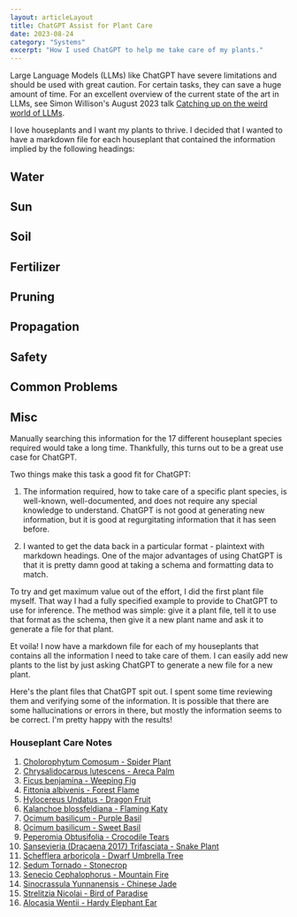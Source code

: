```yaml
---
layout: articleLayout
title: ChatGPT Assist for Plant Care
date: 2023-08-24
category: "Systems"
excerpt: "How I used ChatGPT to help me take care of my plants."
---
```


Large Language Models (LLMs) like ChatGPT have severe limitations and should be used with great caution. For certain tasks, they can save a huge amount of time. For an excellent overview of the current state of the art in LLMs, see Simon Willison's August 2023 talk [Catching up on the weird world of LLMs](https://simonwillison.net/2023/Aug/3/weird-world-of-llms/).

I love houseplants and I want my plants to thrive. I decided that I wanted to have a markdown file for each houseplant that contained the information implied by the following headings:

## Water

## Sun

## Soil

## Fertilizer

## Pruning

## Propagation

## Safety

## Common Problems

## Misc

Manually searching this information for the 17 different houseplant species required would take a long time. Thankfully, this turns out to be a great use case for ChatGPT.

Two things make this task a good fit for ChatGPT:

1. The information required, how to take care of a specific plant species, is well-known, well-documented, and does not require any special knowledge to understand. ChatGPT is not good at generating new information, but it is good at regurgitating information that it has seen before.

2. I wanted to get the data back in a particular format - plaintext with markdown headings. One of the major advantages of using ChatGPT is that it is pretty damn good at taking a schema and formatting data to match.

To try and get maximum value out of the effort, I did the first plant file myself. That way I had a fully specified example to provide to ChatGPT to use for inference. The method was simple: give it a plant file, tell it to use that format as the schema, then give it a new plant name and ask it to generate a file for that plant.

Et voila! I now have a markdown file for each of my houseplants that contains all the information I need to take care of them. I can easily add new plants to the list by just asking ChatGPT to generate a new file for a new plant.

Here's the plant files that ChatGPT spit out. I spent some time reviewing them and verifying some of the information. It is possible that there are some hallucinations or errors in there, but mostly the information seems to be correct. I'm pretty happy with the results!

### Houseplant Care Notes

1. [Cholorophytum Comosum - Spider Plant](</blog/houseplant-care-notes/Cholorophytum Comosum - Spider Plant>)
2. [Chrysalidocarpus lutescens - Areca Palm](</blog/houseplant-care-notes/Chrysalidocarpus lutescens - Areca Palm>)
3. [Ficus benjamina - Weeping Fig](</blog/houseplant-care-notes/Ficus benjamina - Weeping Fig>)
4. [Fittonia albivenis - Forest Flame](</blog/houseplant-care-notes/Fittonia albivenis - Forest Flame>)
5. [Hylocereus Undatus - Dragon Fruit](</blog/houseplant-care-notes/Hylocereus Undatus - Dragon Fruit>)
6. [Kalanchoe blossfeldiana - Flaming Katy](</blog/houseplant-care-notes/Kalanchoe blossfeldiana - Flaming Katy>)
7. [Ocimum basilicum - Purple Basil](</blog/houseplant-care-notes/Ocimum basilicum - Purple Basil>)
8. [Ocimum basilicum - Sweet Basil](</blog/houseplant-care-notes/Ocimum basilicum - Sweet Basil>)
9. [Peperomia Obtusifolia - Crocodile Tears](</blog/houseplant-care-notes/Peperomia Obtusifolia - Crocodile Tears>)
10. [Sansevieria (Dracaena 2017) Trifasciata - Snake Plant](</blog/houseplant-care-notes/Sansevieria (Dracaena 2017) Trifasciata - Snake Plant>)
11. [Schefflera arboricola - Dwarf Umbrella Tree](</blog/houseplant-care-notes/Schefflera arboricola - Dwarf Umbrella Tree>)
12. [Sedum Tornado - Stonecrop](</blog/houseplant-care-notes/Sedum Tornado - Stonecrop>)
13. [Senecio Cephalophorus - Mountain Fire](</blog/houseplant-care-notes/Senecio Cephalophorus - Mountain Fire>)
14. [Sinocrassula Yunnanensis - Chinese Jade](</blog/houseplant-care-notes/Sinocrassula Yunnanensis - Chinese Jade>)
15. [Strelitzia Nicolai - Bird of Paradise](</blog/houseplant-care-notes/Strelitzia Nicolai - Bird of Paradise>)
16. [Alocasia Wentii - Hardy Elephant Ear](</blog/houseplant-care-notes/Alocasia Wentii - Hardy Elephant Ear>)

<!-- /files/houseplant-care-notes/Alocasia Wentii - Hardy Elephant Ear.md
/files/houseplant-care-notes/Cholorophytum Comosum - Spider Plant.md
/files/houseplant-care-notes/Chrysalidocarpus lutescens - Areca Palm.md
/files/houseplant-care-notes/Ficus benjamina - Weeping Fig.md
/files/houseplant-care-notes/Fittonia albivenis - Forest Flame.md
/files/houseplant-care-notes/Hylocereus Undatus - Dragon Fruit.md
/files/houseplant-care-notes/Kalanchoe blossfeldiana - Flaming Katy.md
/files/houseplant-care-notes/Ocimum basilicum - Purple Basil.md
/files/houseplant-care-notes/Ocimum basilicum - Sweet Basil.md
/files/houseplant-care-notes/Peperomia Obtusifolia - Crocodile Tears.md
/files/houseplant-care-notes/Sansevieria (Dracaena 2017) Trifasciata - Snake Plant.md
/files/houseplant-care-notes/Schefflera arboricola - Dwarf Umbrella Tree.md
/files/houseplant-care-notes/Sedum Tornado - Stonecrop.md
/files/houseplant-care-notes/Senecio Cephalophorus - Mountain Fire.md
/files/houseplant-care-notes/Sinocrassula Yunnanensis - Chinese Jade.md
/files/houseplant-care-notes/Strelitzia Nicolai - Bird of Paradise.md -->
